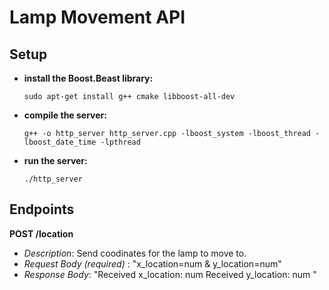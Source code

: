 # Lamp Movement API

## Setup
- **install the Boost.Beast library:**
   ```linux
   sudo apt-get install g++ cmake libboost-all-dev
   ```
- **compile the server:**
   ```linux
   g++ -o http_server http_server.cpp -lboost_system -lboost_thread -lboost_date_time -lpthread
   ```
- **run the server:**
   ```linux
   ./http_server
   ```

## Endpoints
**POST /location**
- *Description*: Send coodinates for the lamp to move to.
- *Request Body (required)* : "x_location=num & y_location=num"
- *Response Body*: "Received x_location: num
                    Received y_location: num "
